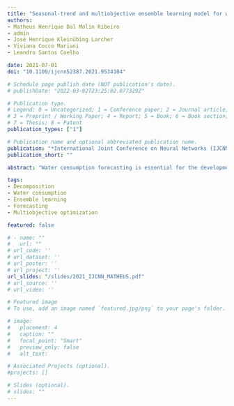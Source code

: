 ```yaml
---
title: "Seasonal-trend and multiobjective ensemble learning model for water consumption forecasting"
authors:
- Matheus Henrique Dal Molin Ribeiro
- admin
- José Henrique Kleinübing Larcher
- Viviana Cocco Mariani
- Leandro Santos Coelho

date: 2021-07-01
doi: "10.1109/ijcnn52387.2021.9534104"

# Schedule page publish date (NOT publication's date).
# publishDate: "2022-03-02T23:25:02.877329Z"

# Publication type.
# Legend: 0 = Uncategorized; 1 = Conference paper; 2 = Journal article;
# 3 = Preprint / Working Paper; 4 = Report; 5 = Book; 6 = Book section;
# 7 = Thesis; 8 = Patent
publication_types: ["1"]

# Publication name and optional abbreviated publication name.
publication: "*International Joint Conference on Neural Networks (IJCNN)*"
publication_short: ""

abstract: "Water consumption forecasting is essential for the development of efficient city planning. Due to the non-linearities and relations of the water consumption with different factors the development of an accurate forecasting system is challenging. This paper proposes a seasonal, trend, and multiobjective ensemble learning model to forecast multi-step-ahead (one, two, and three-month-ahead) water consumption for two cities of Paraná state in Brazil. The proposed data analysis uses seasonal and trend decomposition using Loess (STL) to split the original data into the seasonal, trend, and residual components. In the next stage, the machine learning models named Support Vector Regression and Ridge Regression as well as the stochastic approach Gaussian Processes model are employed to train and predict the STL components. The previous components are weighted integrated to compose a heterogeneous ensemble learning of components obtaining the final forecasts. The elitist Non-Dominated Sorting Genetic Algorithm-version II (NSGA-II) is adopted to obtain the weights assigned to the components. The best model has better generalization out-of-sample considering the root mean squared error, mean absolute error, and mean absolute percentage error criteria in respect to the minimization problem. Through developed comparisons, results showed that combining STL and multi-objective optimization with a heterogeneous ensemble learning can achieve high forecasting accuracy in comparison with some models. The framework proposed in this paper is effective to obtain reliable water consumption forecasting and can support and help future decisions."

tags:
- Decomposition
- Water consumption
- Ensemble learning
- Forecasting
- Multiobjective optimization

featured: false

# - name: ""
#   url: ""
# url_code: ''
# url_dataset: ''
# url_poster: ''
# url_project: ''
url_slides: "/slides/2021_IJCNN_MATHEUS.pdf"
# url_source: ''
# url_video: ''

# Featured image
# To use, add an image named `featured.jpg/png` to your page's folder.

# image:
#   placement: 4
#   caption: ""
#   focal_point: "Smart"
#   preview_only: false
#   alt_text: 

# Associated Projects (optional).
#projects: []

# Slides (optional).
# slides: ""
---
```

